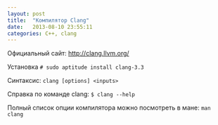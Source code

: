 ```yaml
---
layout: post
title:  "Компилятор Сlang"
date:   2013-08-10 23:55:11
categories: C++, clang
---
```

Официальный сайт: http://clang.llvm.org/

Установка
`# sudo aptitude install clang-3.3`

Синтаксис:
`clang [options] <inputs>`

Справка по команде clang:
`$ clang --help`

Полный список опции компилятора можно посмотреть в мане: `man clang`